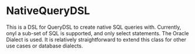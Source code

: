 # NativeQueryDSL
This is a DSL for QueryDSL to create native SQL queries with. Currently, onyl a sub-set of SQL is supported, and only select statements. The Oracle Dialect is used. It is relatively straightforward to extend this class for other use cases or database dialects.
